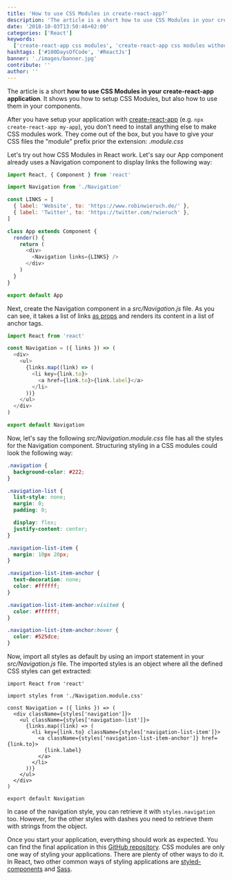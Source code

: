 ```yaml
---
title: 'How to use CSS Modules in create-react-app?'
description: 'The article is a short how to use CSS Modules in your create-react-app application. It shows you how to setup CSS Modules, but also how to use it in your components ...'
date: '2018-10-03T13:50:46+02:00'
categories: ['React']
keywords:
  ['create-react-app css modules', 'create-react-app css modules without eject']
hashtags: ['#100DaysOfCode', '#ReactJs']
banner: './images/banner.jpg'
contribute: ''
author: ''
---
```


<Sponsorship />

The article is a short **how to use CSS Modules in your create-react-app application**. It shows you how to setup CSS Modules, but also how to use them in your components.

After you have setup your application with [create-react-app](https://github.com/facebook/create-react-app) (e.g. `npx create-react-app my-app`), you don't need to install anything else to make CSS modules work. They come out of the box, but you have to give your CSS files the "module" prefix prior the extension: _.module.css_

Let's try out how CSS Modules in React work. Let's say our App component already uses a Navigation component to display links the following way:

```javascript
import React, { Component } from 'react'

import Navigation from './Navigation'

const LINKS = [
  { label: 'Website', to: 'https://www.robinwieruch.de/' },
  { label: 'Twitter', to: 'https://twitter.com/rwieruch' },
]

class App extends Component {
  render() {
    return (
      <div>
        <Navigation links={LINKS} />
      </div>
    )
  }
}

export default App
```

Next, create the Navigation component in a _src/Navigation.js_ file. As you can see, it takes a list of links [as props](/react-pass-props-to-component/) and renders its content in a list of anchor tags.

```javascript
import React from 'react'

const Navigation = ({ links }) => (
  <div>
    <ul>
      {links.map((link) => (
        <li key={link.to}>
          <a href={link.to}>{link.label}</a>
        </li>
      ))}
    </ul>
  </div>
)

export default Navigation
```

Now, let's say the following _src/Navigation.module.css_ file has all the styles for the Navigation component. Structuring styling in a CSS modules could look the following way:

```css
.navigation {
  background-color: #222;
}

.navigation-list {
  list-style: none;
  margin: 0;
  padding: 0;

  display: flex;
  justify-content: center;
}

.navigation-list-item {
  margin: 10px 20px;
}

.navigation-list-item-anchor {
  text-decoration: none;
  color: #ffffff;
}

.navigation-list-item-anchor:visited {
  color: #ffffff;
}

.navigation-list-item-anchor:hover {
  color: #525dce;
}
```

Now, import all styles as default by using an import statement in your _src/Navigation.js_ file. The imported styles is an object where all the defined CSS styles can get extracted:

```javascript{3,6,7,9,11}
import React from 'react'

import styles from './Navigation.module.css'

const Navigation = ({ links }) => (
  <div className={styles['navigation']}>
    <ul className={styles['navigation-list']}>
      {links.map((link) => (
        <li key={link.to} className={styles['navigation-list-item']}>
          <a className={styles['navigation-list-item-anchor']} href={link.to}>
            {link.label}
          </a>
        </li>
      ))}
    </ul>
  </div>
)

export default Navigation
```

In case of the navigation style, you can retrieve it with `styles.navigation` too. However, for the other styles with dashes you need to retrieve them with strings from the object.

Once you start your application, everything should work as expected. You can find the final application in this [GitHub repository](https://github.com/the-road-to-learn-react/create-react-app-with-css-modules). CSS modules are only one way of styling your applications. There are plenty of other ways to do it. In React, two other common ways of styling applications are [styled-components](https://github.com/the-road-to-learn-react/react-styled-components-example) and [Sass](/create-react-app-with-sass-support).

